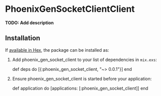 # PhoenixGenSocketClientClient

**TODO: Add description**

## Installation

If [available in Hex](https://hex.pm/docs/publish), the package can be installed as:

  1. Add phoenix_gen_socket_client to your list of dependencies in `mix.exs`:

        def deps do
          [{:phoenix_gen_socket_client, "~> 0.0.1"}]
        end

  2. Ensure phoenix_gen_socket_client is started before your application:

        def application do
          [applications: [:phoenix_gen_socket_client]]
        end

